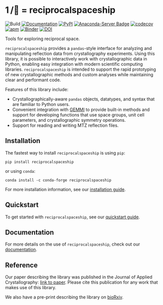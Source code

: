 # 1 /:rocket: = reciprocalspaceship
![Build](https://github.com/Hekstra-Lab/reciprocalspaceship/workflows/Build/badge.svg)
[![Documentation](https://github.com/Hekstra-Lab/reciprocalspaceship/workflows/Documentation/badge.svg)](https://hekstra-lab.github.io/reciprocalspaceship)
[![PyPI](https://img.shields.io/pypi/v/reciprocalspaceship?color=blue)](https://pypi.org/project/reciprocalspaceship/)
[![Anaconda-Server Badge](https://anaconda.org/conda-forge/reciprocalspaceship/badges/version.svg)](https://anaconda.org/conda-forge/reciprocalspaceship)
[![codecov](https://codecov.io/gh/Hekstra-Lab/reciprocalspaceship/branch/main/graph/badge.svg)](https://codecov.io/gh/Hekstra-Lab/reciprocalspaceship)
[![apm](https://img.shields.io/apm/l/vim-mode.svg)](https://github.com/Hekstra-Lab/reciprocalspaceship/blob/main/LICENSE)
[![Binder](https://mybinder.org/badge_logo.svg)](https://mybinder.org/v2/gh/Hekstra-Lab/reciprocalspaceship/main?filepath=docs%2Fexamples)
[![DOI](https://img.shields.io/badge/DOI-10.1107%2FS160057672100755X-blue)](https://doi.org/10.1107/S160057672100755X)

Tools for exploring reciprocal space.

`reciprocalspaceship` provides a `pandas`-style interface for
analyzing and manipulating reflection data from crystallography
experiments. Using this library, it is possible to interactively
work with crystallographic data in Python, enabling easy
integration with modern scientific computing libraries. `reciprocalspaceship`
is intended to support the rapid prototyping of new crystallographic methods and
custom analyses while maintaining clear and performant code.

Features of this library include:

- Crystallographically-aware `pandas` objects, datatypes, and syntax that are familiar to Python users.
- Convenient integration with [GEMMI](https://gemmi.readthedocs.io/en/latest/) to provide built-in methods and
  support for developing functions that use space groups, unit cell parameters, and crystallographic
  symmetry operations.
- Support for reading and writing MTZ reflection files.

## Installation

The fastest way to install `reciprocalspaceship` is using `pip`:

```
pip install reciprocalspaceship
```

or using `conda`:

```
conda install -c conda-forge reciprocalspaceship
```

For more installation information, see our [installation guide](https://hekstra-lab.github.io/reciprocalspaceship/userguide/installation.html).

## Quickstart

To get started with `reciprocalspaceship`, see our [quickstart guide](https://hekstra-lab.github.io/reciprocalspaceship/examples/quickstart.html).

## Documentation

For more details on the use of `reciprocalspaceship`, check out our [documentation](https://hekstra-lab.github.io/reciprocalspaceship).

## Reference

Our paper describing the library was published in the Journal of Applied Crystallography: [link to paper](https://doi.org/10.1107/S160057672100755X).
Please cite this publication for any work that makes use of this library.

We also have a pre-print describing the library on [bioRxiv](https://www.biorxiv.org/content/10.1101/2021.02.03.429617v1).
